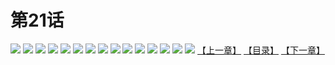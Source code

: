 # 第21话
![](https://s2.baozimh.com/scomic/yuekanshaonuyeqijun-chunquan/0/25-r4py/1.jpg)
![](https://s2.baozimh.com/scomic/yuekanshaonuyeqijun-chunquan/0/25-r4py/2.jpg)
![](https://s2.baozimh.com/scomic/yuekanshaonuyeqijun-chunquan/0/25-r4py/3.jpg)
![](https://s2.baozimh.com/scomic/yuekanshaonuyeqijun-chunquan/0/25-r4py/4.jpg)
![](https://s2.baozimh.com/scomic/yuekanshaonuyeqijun-chunquan/0/25-r4py/5.jpg)
![](https://s2.baozimh.com/scomic/yuekanshaonuyeqijun-chunquan/0/25-r4py/6.jpg)
![](https://s2.baozimh.com/scomic/yuekanshaonuyeqijun-chunquan/0/25-r4py/7.jpg)
![](https://s2.baozimh.com/scomic/yuekanshaonuyeqijun-chunquan/0/25-r4py/8.jpg)
![](https://s2.baozimh.com/scomic/yuekanshaonuyeqijun-chunquan/0/25-r4py/9.jpg)
![](https://s2.baozimh.com/scomic/yuekanshaonuyeqijun-chunquan/0/25-r4py/10.jpg)
![](https://s2.baozimh.com/scomic/yuekanshaonuyeqijun-chunquan/0/25-r4py/11.jpg)
![](https://s2.baozimh.com/scomic/yuekanshaonuyeqijun-chunquan/0/25-r4py/12.jpg)
![](https://s2.baozimh.com/scomic/yuekanshaonuyeqijun-chunquan/0/25-r4py/13.jpg)
![](https://s2.baozimh.com/scomic/yuekanshaonuyeqijun-chunquan/0/25-r4py/14.jpg)
![](https://s2.baozimh.com/scomic/yuekanshaonuyeqijun-chunquan/0/25-r4py/15.jpg)
[【上一章】](./25.md)
[【目录】](./README.md)
[【下一章】](./27.md)
